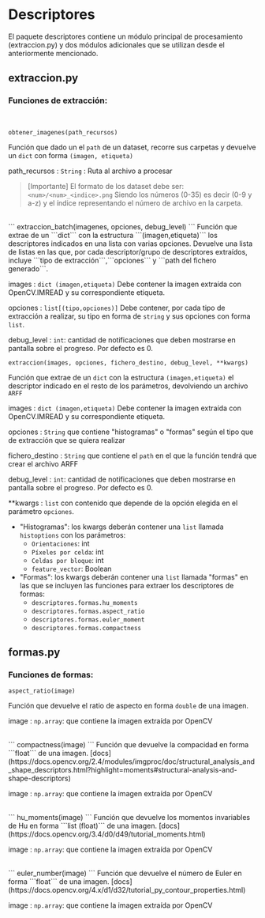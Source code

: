 # Descriptores

El paquete descriptores contiene un módulo principal de procesamiento (extraccion.py) y dos módulos adicionales que se utilizan desde el anteriormente mencionado.

## extraccion.py

### Funciones de extracción:
<br/>


```
obtener_imagenes(path_recursos)
```
Función que dado un el ```path``` de un dataset, recorre sus carpetas y devuelve un ```dict``` con forma ```(imagen, etiqueta)```


path_recursos
: ```String``` : Ruta al archivo a procesar

> [Importante]
> El formato de los dataset debe ser: ```<num>/<num>_<indice>.png```
> Siendo los números (0-35) es decir (0-9 y a-z) y el índice representando el número de archivo en la carpeta.

<br/>
```
extraccion_batch(imagenes, opciones, debug_level)
```
Función que extrae de un ```dict``` con la estructura ```(imagen,etiqueta)``` los descriptores indicados en una lista con varias opciones.
Devuelve una lista de listas en las que, por cada descriptor/grupo de descriptores extraídos, incluye ```tipo de extracción```,```opciones``` y ```path del fichero generado```.

images
: ```dict (imagen,etiqueta)``` Debe contener la imagen extraída con OpenCV.IMREAD y su correspondiente etiqueta.

opciones
: ```list[(tipo,opciones)]``` Debe contener, por cada tipo de extracción a realizar, su tipo en forma de ```string``` y sus opciones con forma ```list```.

debug_level
: ```int```: cantidad de notificaciones que deben mostrarse en pantalla sobre el progreso. Por defecto es 0.

```
extraccion(images, opciones, fichero_destino, debug_level, **kwargs)
```
Función que extrae de un ```dict``` con la estructura ```(imagen,etiqueta)``` el descriptor indicado en el resto de los parámetros, devolviendo un archivo ```ARFF```

images
: ```dict (imagen,etiqueta)``` Debe contener la imagen extraída con OpenCV.IMREAD y su correspondiente etiqueta. 

opciones
: ```String``` que contiene "histogramas" o "formas" según el tipo que de extracción que se quiera realizar

fichero_destino
: ```String``` que contiene el ```path``` en el que la función tendrá que crear el archivo ARFF

debug_level
: ```int```: cantidad de notificaciones que deben mostrarse en pantalla sobre el progreso. Por defecto es 0.

**kwargs
: ```list``` con contenido que depende de la opción elegida en el parámetro ```opciones```.
- "Histogramas": los kwargs deberán contener una ```list``` llamada ```histoptions``` con los parámetros:
    - ```Orientaciones```: int
    - ```Píxeles por celda```: int
    - ```Celdas por bloque```: int
    - ```feature_vector```: Boolean
- "Formas": los kwargs deberán contener una ```list``` llamada "formas" en las que se incluyen las funciones para extraer los descriptores de formas:
    - ```descriptores.formas.hu_moments``` 
    - ```descriptores.formas.aspect_ratio``` 
    - ```descriptores.formas.euler_moment``` 
    - ```descriptores.formas.compactness``` 


## formas.py

### Funciones de formas:

```
aspect_ratio(image)
```
Función que devuelve el ratio de aspecto en forma ```double``` de una imagen. 

image
: ```np.array```: que contiene la imagen extraída por OpenCV

<br/>
```
compactness(image)
```
Función que devuelve la compacidad en forma ```float``` de una imagen. [docs](https://docs.opencv.org/2.4/modules/imgproc/doc/structural_analysis_and_shape_descriptors.html?highlight=moments#structural-analysis-and-shape-descriptors)

image
: ```np.array```: que contiene la imagen extraída por OpenCV

<br/>
```
hu_moments(image)
```
Función que devuelve los momentos invariables de Hu en forma ```list (float)``` de una imagen. [docs](https://docs.opencv.org/3.4/d0/d49/tutorial_moments.html)

image
: ```np.array```: que contiene la imagen extraída por OpenCV

<br/>
```
euler_number(image)
```
Función que devuelve el número de Euler en forma ```float``` de una imagen. [docs](https://docs.opencv.org/4.x/d1/d32/tutorial_py_contour_properties.html)

image
: ```np.array```: que contiene la imagen extraída por OpenCV
